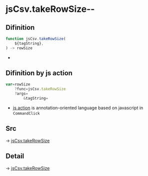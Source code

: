 # jsCsv.takeRowSize--

## Difinition

```js.js
function jsCsv.takeRowSize(
	${tagString},
) -> rowSize
```

- 


## Difinition by js action

```js.js
var=rowSize
	?func=jsCsv.takeRowSize
	?args=
		&tagString=
```

- [js action](#) is annotation-oriented language based on javascript in `CommandClick`



## Src

-> [jsCsv.takeRowSize](https://github.com/puutaro/CommandClick/blob/master/app/src/main/java/com/puutaro/commandclick/fragment_lib/terminal_fragment/js_interface/JsCsv.kt#L24)

## Detail

-> [jsCsv.takeRowSize](https://github.com/puutaro/CommandClick/blob/master/md/developer/js_interface/details/JsCsv/takeRowSize.md)
